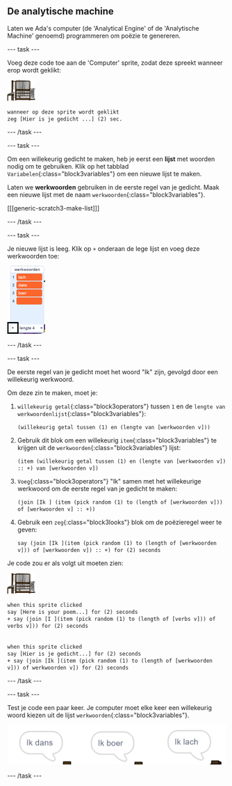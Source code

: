 ## De analytische machine

Laten we Ada's computer (de 'Analytical Engine' of de 'Analytische Machine' genoemd) programmeren om poëzie te genereren.

--- task ---

Voeg deze code toe aan de 'Computer' sprite, zodat deze spreekt wanneer erop wordt geklikt:

![computer sprite](images/computer-sprite.png)

```blocks3
wanneer op deze sprite wordt geklikt
zeg [Hier is je gedicht ...] (2) sec.
```

--- /task ---

--- task ---

Om een willekeurig gedicht te maken, heb je eerst een **lijst** met woorden nodig om te gebruiken. Klik op het tabblad `Variabelen`{:class="block3variables"} om een nieuwe lijst te maken.

Laten we **werkwoorden** gebruiken in de eerste regel van je gedicht. Maak een nieuwe lijst met de naam `werkwoorden`{:class="block3variables"}.

[[[generic-scratch3-make-list]]]

--- /task ---

--- task ---

Je nieuwe lijst is leeg. Klik op `+` onderaan de lege lijst en voeg deze werkwoorden toe:

![lijst met de + gemarkeerd](images/poetry-verbs-annotated.png)

--- /task ---

--- task ---

De eerste regel van je gedicht moet het woord "Ik" zijn, gevolgd door een willekeurig werkwoord.

Om deze zin te maken, moet je:

1. `willekeurig getal`{:class="block3operators"} tussen `1` en de `lengte van werkwoordenlijst`{:class="block3variables"}:
    
    ```blocks3
    (willekeurig getal tussen (1) en (lengte van [werkwoorden v]))
    ```

2. Gebruik dit blok om een willekeurig `item`{:class="block3variables"} te krijgen uit de `werkwoorden`{:class="block3variables"} lijst:
    
    ```blocks3
    (item (willekeurig getal tussen (1) en (lengte van [werkwoorden v]) :: +) van [werkwoorden v])
    ```

3. `Voeg`{:class="block3operators"} "Ik" samen met het willekeurige werkwoord om de eerste regel van je gedicht te maken:
    
    ```blocks3
    (join [Ik ] (item (pick random (1) to (length of [werkwoorden v])) of [werkwoorden v] :: +))
    ```

4. Gebruik een `zeg`{:class="block3looks"} blok om de poëzieregel weer te geven:
    
    ```blocks3
    say (join [Ik ](item (pick random (1) to (length of [werkwoorden v])) of [werkwoorden v]) :: +) for (2) seconds
    ```

Je code zou er als volgt uit moeten zien:

![computer sprite](images/computer-sprite.png)

```blocks3
when this sprite clicked
say [Here is your poem...] for (2) seconds
+ say (join [I ](item (pick random (1) to (length of [verbs v])) of verbs v])) for (2) seconds


when this sprite clicked
say [Hier is je gedicht...] for (2) seconds
+ say (join [Ik ](item (pick random (1) to (length of [werkwoorden v])) of werkwoorden v]) for (2) seconds
```

--- /task ---

--- task ---

Test je code een paar keer. Je computer moet elke keer een willekeurig woord kiezen uit de lijst `werkwoorden`{:class="block3variables"}.

![3 tekstballonnen die verschillende dingen zeggen](images/poetry-random-test.png)

--- /task ---